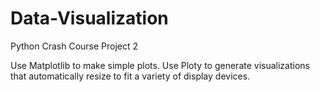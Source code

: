 # Data-Visualization
Python Crash Course Project 2

Use Matplotlib to make simple plots.
Use Ploty to generate visualizations that automatically resize to fit a variety of display devices.

